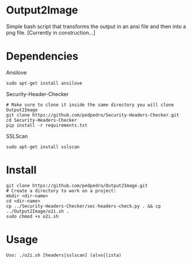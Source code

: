 # Output2Image
Simple bash script that transforms the output in an ansi file and then into a png file.
[Currently in construction...]

# Dependencies
Ansilove
```
sudo apt-get install ansilove
```
Security-Header-Checker
```
# Make sure to clone it inside the same directory you will clone Output2Image
git clone https://github.com/pedpedro/Security-Headers-Checker.git
cd Security-Headers-Checker
pip install -r requirements.txt
```
SSLScan
```
sudo apt-get install sslscan
```

# Install
```
git clone https://github.com/pedpedro/Output2Image.git
# Create a directory to work on a project:
mkdir <dir-name>
cd <dir-name>
cp ../Security-Headers-Checker/sec-headers-check.py . && cp ../Output2Image/o2i.sh .
sudo chmod +x o2i.sh
```

# Usage
```
Uso: ./o2i.sh [headers|sslscan] (alvo|lista)
```
